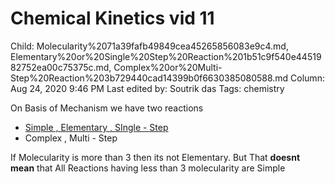 # Chemical Kinetics vid 11

Child: Molecularity%2071a39fafb49849cea45265856083e9c4.md, Elementary%20or%20Single%20Step%20Reaction%201b51c9f540e4451982752ea00c75375c.md, Complex%20or%20Multi-Step%20Reaction%203b729440cad14399b0f6630385080588.md
Column: Aug 24, 2020 9:46 PM
Last edited by: Soutrik das
Tags: chemistry

On Basis of  Mechanism we have two reactions 

- [Simple , Elementary , SIngle - Step](https://www.notion.so/Elementary-or-Single-Step-Reaction-1b51c9f540e4451982752ea00c75375c)
- Complex , Multi - Step

If Molecularity is more than 3 then its not Elementary. But That **doesnt mean** that All Reactions having less than 3 molecularity are Simple